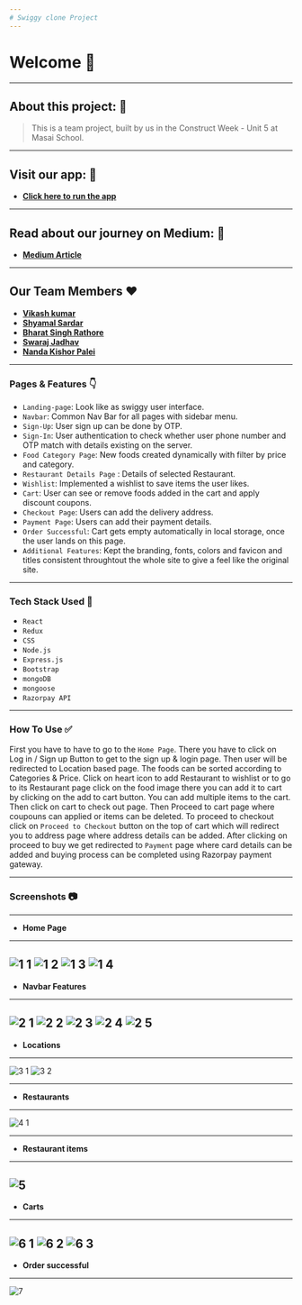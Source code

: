 ```yaml
---
# Swiggy clone Project
---
```


# Welcome 👋

---

## About this project: 🙌
> This is a team project, built by us in the Construct Week - Unit 5 at Masai School.

---

## Visit our app: 🙌
- **[Click here to run the app](https://masaiswiggyclone.herokuapp.com/)**

---

## Read about our journey on Medium: 🙌
- **[Medium Article](https://medium.com/@vikashoffice.vk/the-journey-of-building-swiggy-clone-bcbc1b693d96)**

---
## Our Team Members ❤️

- **[Vikash kumar](https://github.com/vikashkumar897)**
- **[Shyamal Sardar](https://github.com/Shyamal90)**
- **[Bharat Singh Rathore](https://github.com/mrBharatSingh)**
- **[Swaraj Jadhav](https://github.com/swaraj54)**
- **[Nanda Kishor Palei](https://github.com/Nandakishorpalei)**


---

### Pages & Features 👇

- `Landing-page`: Look like as swiggy user interface.
- `Navbar`: Common Nav Bar for all pages with sidebar menu.
- `Sign-Up`: User sign up can be done by OTP.
- `Sign-In`: User authentication to check whether user phone number and OTP match with details existing on the server.
- `Food Category Page`: New foods created dynamically with filter by price and category.
- `Restaurant Details Page` : Details of selected Restaurant.
- `Wishlist`: Implemented a wishlist to save items the user likes. 
- `Cart`: User can see or remove foods added in the cart and apply discount coupons.
- `Checkout Page`: Users can add the delivery address.
- `Payment Page`: Users can add their payment details.
- `Order Successful`: Cart gets empty automatically in local storage, once the user lands on this page.
- `Additional Features`: Kept the branding, fonts, colors and favicon and titles consistent throughtout the whole site to give a feel like the original site.

---
### Tech Stack Used 🔧
- `React`
- `Redux`
- `CSS`
- `Node.js`
- `Express.js`
- `Bootstrap`
- `mongoDB`
- `mongoose`
- `Razorpay API`

---

### How To Use ✅

First you have to have to go to the `Home Page`. There you have to click on Log in / Sign up Button to get to the sign up & login page. Then user will be redirected to Location based page. The foods can be sorted according to Categories & Price. Click on heart icon to add Restaurant to wishlist or to go to its Restaurant page click on the food image there you can add it to cart by clicking on the add to cart button. You can add multiple items to the cart. Then click on cart to check out page. Then Proceed to cart page where coupouns can applied or items can be deleted. To proceed to checkout click on `Proceed to Checkout` button on the top of cart which will redirect you to address page where address details can be added. After clicking on proceed to buy we get redirected to `Payment` page where card details can be added and buying process can be completed using Razorpay payment gateway.

---


### Screenshots :camera:

---
- **Home Page**
---
![1 1](https://images2.imgbox.com/4a/99/2U9q7lVw_o.png)
![1 2](https://images2.imgbox.com/dc/67/7FJydnKV_o.png)
![1 3](https://images2.imgbox.com/c7/6d/GfRYOtLn_o.png)
![1 4](https://images2.imgbox.com/8a/db/Y3tiPDSk_o.png)
---
- **Navbar Features**
---
![2 1](https://images2.imgbox.com/6f/54/4CYz3aBp_o.png)
![2 2](https://images2.imgbox.com/ec/09/8bXKKLuI_o.png)
![2 3](https://images2.imgbox.com/ab/56/g6WiUTNG_o.png)
![2 4](https://images2.imgbox.com/bd/58/WHf7Ppv0_o.png)
![2 5](https://images2.imgbox.com/57/4b/8Y7waxoa_o.png)
---
- **Locations**
---
![3 1](https://images2.imgbox.com/f2/74/Mq6FZQtE_o.png)
![3 2](https://images2.imgbox.com/ca/c0/SW5Sf8GV_o.png)

---
- **Restaurants**
---
![4 1](https://images2.imgbox.com/2f/cd/WqjQzqce_o.png)

---
- **Restaurant items**
---
![5](https://images2.imgbox.com/aa/b0/AHrAad5k_o.png)
---
- **Carts**
---
![6 1](https://images2.imgbox.com/f6/47/jA6v5Mae_o.png)
![6 2](https://images2.imgbox.com/32/7c/qW0o0QHZ_o.png)
![6 3](https://images2.imgbox.com/31/60/a0CL93dF_o.png)
---
- **Order successful**
---
![7](https://images2.imgbox.com/f4/85/CceysnCt_o.png)



